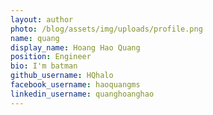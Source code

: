 ```yaml
---
layout: author
photo: /blog/assets/img/uploads/profile.png
name: quang
display_name: Hoang Hao Quang
position: Engineer
bio: I'm batman
github_username: HQhalo
facebook_username: haoquangms
linkedin_username: quanghoanghao
---
```

